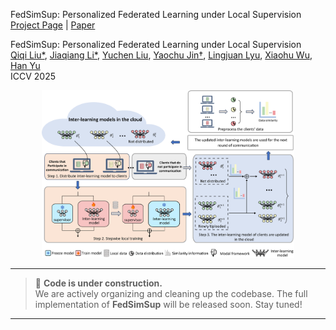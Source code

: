 FedSimSup: Personalized Federated Learning under Local Supervision  
[Project Page](#) | [Paper](#)

FedSimSup: Personalized Federated Learning under Local Supervision  
[Qiqi Liu*](#), [Jiaqiang Li*](#), [Yuchen Liu](#), [Yaochu Jin†](#), [Lingjuan Lyu](#), [Xiaohu Wu](#), [Han Yu](#)  
ICCV 2025

<p align="center">
  <img src="pipeline.png" alt="FedSimSup Pipeline" width="80%">
</p>

---

> 🚧 **Code is under construction.**  
> We are actively organizing and cleaning up the codebase. The full implementation of **FedSimSup** will be released soon. Stay tuned!

---

